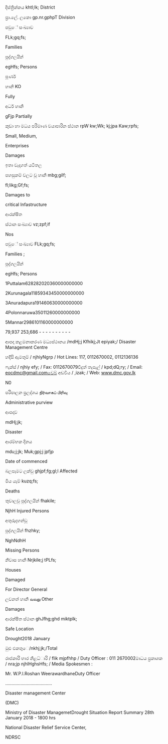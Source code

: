 දිස්ත්‍රික්කය khtl;lk; District

ප්‍රා.ලේ. ලකො gp.nr.gphpT Division

පවුේ සංඛ්‍යාව

FLk;gq;fs;

Families

පුද්ගලයින්

egHfs; Persons

පූර්ණ

හානි KO

Fully

අර්ධ හානි

gFjp Partially

කුඩා හා මධය පරිමාණ වයාපාරින ස්ථාන rpW kw;Wk; kj;jpa Kaw;rpfs;

Small, Medium,

Enterprises

Damages

ඉතා වැදගත් යටිතල

පහසුකම් වලට වූ හානි mbg;gilf;

fl;likg;Gf;fs;

Damages to

critical Infastructure

ආරක්ෂිත

ස්ථාන සංඛ්‍යාව vz;zpf;if

Nos

පවුේ සංඛ්‍යාව FLk;gq;fs;

Families ;

පුද්ගලයින්

egHfs; Persons

1Puttalam628282020360000000000

2Kurunagala11859343450000000000

3Anuradapura191460630000000000

4Polonnaruwa35011260000000000

5Mannar2986101160000000000

79,937 253,686 - - - - - - - - - -

ආපදා කළමනාකරණ මධ්‍යස්ථානය /mdHj;j Kfhikj;Jt epiyak;/ Disaster Management Centre

හදිසි ඇමතුම් / njhiyNgrp / Hot Lines: 117, 0112670002, 0112136136

ෆැක්ස් / njhiy efy; / Fax: 0112670079විදුත් තැපැල් / kpd;dQ;ry; / Email: eocdmc@gmail.comවෙබ් අඩවිය / ,izak; / Web: www.dmc.gov.lk

N0

පරිපාලන ප්‍රලද්ශය நிர்வாகப் பிரிவு

Administrative purview

ආපදාව

mdHj;jk;

Disaster

ආරම්භක දිනය

mdu;j;jk; Muk;gpj;j jpfjp

Date of commenced

බලපෑමට ලක්වු ghjpf;fg;gl;l Affected

මිය යෑම් kuzq;fs;

Deaths

තුවාලවු පුද්ගලයින් fhakile;

NjhH Injured Persons

අතුරුදහන්වූ

පුද්ගලයින් fhzhky;

NghNdhH

Missing Persons

නිවාස හානි Nrjkile;j tPLfs;

Houses

Damaged

For Director General

ලවනත් හානි வவ​று Other

Damages

ආරක්ෂිත ස්ථාන ghJfhg;ghd miktplk;

Safe Location

Drought2018 January

මුළු එකතුෙ/nkhj;jk;/Total

රාජකාරි භාර නිළධ්‍ාරි / flik mjpfhhp / Duty Officer : 011 2670002මාධය ප්‍රකාශක / nra;jp njhlHghsHfs; / Media Spokesmen :

Mr. W.P.l.Roshan WeerawardhaneDuty Officer

……………………………….

Disaster management Center

(DMC)

Ministry of Disaster ManagemetDrought Situation Report Summary 28th January 2018 - 1800 hrs

National Disaster Relief Service Center,

NDRSC